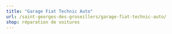 ```yaml
---
title: "Garage Fiat Technic Auto"
url: /saint-georges-des-groseillers/garage-fiat-technic-auto/
shop: réparation de voitures
---
```

